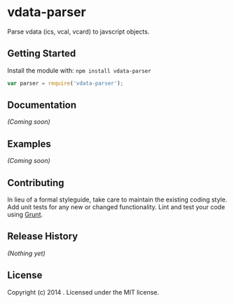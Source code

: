 # vdata-parser

Parse vdata (ics, vcal, vcard) to javscript objects.

## Getting Started
Install the module with: `npm install vdata-parser`

```javascript
var parser = require('vdata-parser');
```

## Documentation
_(Coming soon)_

## Examples
_(Coming soon)_

## Contributing
In lieu of a formal styleguide, take care to maintain the existing coding style. Add unit tests for any new or changed functionality. Lint and test your code using [Grunt](http://gruntjs.com/).

## Release History
_(Nothing yet)_

## License
Copyright (c) 2014 . Licensed under the MIT license.
